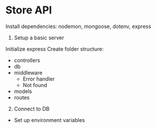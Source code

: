 # Store API

Install dependencies:
nodemon, mongoose, dotenv, express

1. Setup a basic server

Initialize express
Create folder structure:

- controllers
- db
- middleware
  - Error handler
  - Not found
- models
- routes

2. Connect to DB

- Set up environment variables
